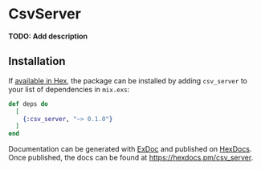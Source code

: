 # CsvServer

**TODO: Add description**

## Installation

If [available in Hex](https://hex.pm/docs/publish), the package can be installed
by adding `csv_server` to your list of dependencies in `mix.exs`:

```elixir
def deps do
  [
    {:csv_server, "~> 0.1.0"}
  ]
end
```

Documentation can be generated with [ExDoc](https://github.com/elixir-lang/ex_doc)
and published on [HexDocs](https://hexdocs.pm). Once published, the docs can
be found at <https://hexdocs.pm/csv_server>.
